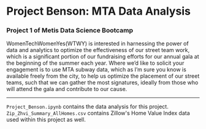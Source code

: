 # Project Benson: MTA Data Analysis
### Project 1 of Metis Data Science Bootcamp

WomenTechWomenYes(WTWY) is interested in harnessing the power of data and analytics to optimize the effectiveness of our street team work, which is a significant portion of our fundraising efforts for our annual gala at the beginning of the summer each year. Where we’d like to solicit your engagement is to use MTA subway data, which as I’m sure you know is available freely from the city, to help us optimize the placement of our street teams, such that we can gather the most signatures, ideally from those who will attend the gala and contribute to our cause.
___
`Project_Benson.ipynb` contains the data analysis for this project.
`Zip_Zhvi_Summary_AllHomes.csv` contains Zillow's Home Value Index data used within this project as well.
